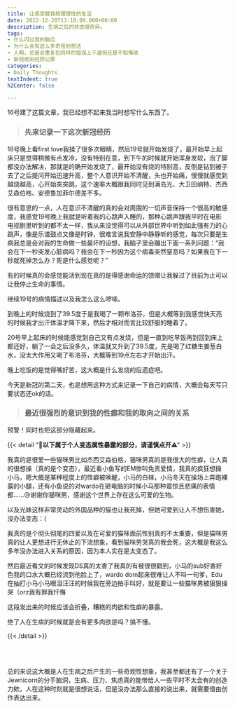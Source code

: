 ```yaml
---
title: 让感受替我梳理理性的生活
date: 2022-12-20T13:18:09.000+00:00
description: 生病之后的状态很奇异。
tags:
- 什么闪过我的脑瓜
- 为什么会有这么多奇怪的想法
- 人啊，总是会重复犯同样的错误上千遍但还是不知悔改
- 新冠感染经历记录
categories:
- Daily Thoughts
textIndent: true
h2Center: false

---
```

16号建了这篇文章，我已经想不起来我当时想写什么东西了。

> ### 先来记录一下这次新冠经历

18号晚上看first love我揉了很多次眼睛，然后19号就开始发烧了，最开始早上起床只是觉得稍微有点发冷，没有特别在意，到下午的时候就开始浑身发软，泡了脚都没办法解决，那就是的确开始发烧了，最开始没有烧的特别高，反倒是钻到被子去了之后提问开始迅速升高，整个人意识开始不清醒，头也开始痛，慢慢就感觉到越烧越高，心开始突突跳，这个速率大概跟我同时见到满岛光、大卫田纳特、杰西艾森伯格、安德鲁加菲尔德差不多。

很有意思的一点，人在意识不清醒的真的会对周围的一切声音保持一个很高的敏感度，我感觉19号晚上我就是听着我的心跳声入睡的，那种心跳声跟我平时在电影电视剧里听到的都不太一样，我从来没觉得可以从外部世界中听到如此强有力的心跳声，像是乐谱鼓点又像是时钟，很难言说我安静中静静听的感觉，每次只要是生病我总是会对我的生命做一些最坏的设想，我脑子里会蹦出下面一系列问题：“我会在下一秒突发心脏病吗？我会在下一秒因为这个病毒突然窒息吗？如果我在下一秒就死掉怎么办？死是什么感觉呢？”

有的时候真的会感觉能活到现在真的是得感谢命运的馈赠让我躲过了目前为止可以让我停止生命的事情。

继续19号的病情描述以及我怎么这么啰嗦。

到晚上的时候烧到了39.5度于是我喝了一颗布洛芬，但是大概等到我感觉快天亮的时候我才出汗体温才降下来，然后才相对而言比较舒服的睡着了。

20号早上起床的时候能感觉到自己又有点发烧，但是一直到吃早饭再到回到床上都还好，躺了一会之后没多久，体温就又升到了39.5度，先是喝了红糖生姜葱白水，没太大作用又喝了布洛芬，大概等到19点左右才开始出汗。

晚上吃饭的是觉得嘴好苦，这大概是什么发烧的后遗症吧。

今天是新冠的第二天，也是想用这种方式来记录一下自己的病情，大概会每天写只要状态还ok的话。

> ### 最近很强烈的意识到我的性癖和我的取向之间的关系

预警！同时也把这部分隐藏起来。

{{< detail "🚫**以下属于个人变态属性暴露的部分，请谨慎点开**⚠" >}}

我真的是很爱一些猫咪男比如杰西艾森伯格，猫咪男真的是我很大的性癖，让人真的很想操（真的是个变态），最近看小鱼写的EM惨叫免责爱情，我真的疯狂想操小马，嗯大概是某种程度上的性癖被唤醒，小马的白袜，小马冬天在操场上奔跑裸露的小腿，还有小鱼说的对wardo在砸电脑的时候小马那种震惊且悲痛的表情都……😢谢谢你猫咪男，感谢这个世界上存在这么可爱的生物。

以及光妹这样非常灵动的外国品种的猫也让我死掉，但她可爱到让人不想伤害她，没办法变态：(

我真的是个彻头彻尾的四爱以及在可爱的猫咪面前性别真的不太重要，但是猫咪男真的让人更想进行无休止的下流想象，看到猫咪男哭真的我会死，这大概是我这么多年没办法进入关系的原因，因为本人实在是太变态了。

然后最近看文的时候发现DS真的太香了我真的有被很很戳到，小马的sub好香好色我的口水大概已经流到他脸上了，wardo dom起来很难让人不叫一句爹，Edu在抽打小马小马眼泪汪汪的时候我在旁边拍手叫好，就是要让一些猫咪男被狠狠操哭（orz我有罪我忏悔

这段发出来的时候应该会折叠，糟糕的肉欲和性癖的暴露。

绝了人在生病的时候就是会有更多肉欲是吗？搞不懂。

{{< /detail >}}

<br></br>

总的来说这大概是人在生病之后产生的一些奇观性想象，我甚至都还有了一个关于Jewnicorn的分手脑洞，生病、压力、焦虑真的能带给人一些平时不太会有的创造力欸，人在这种时刻就是很想说话，但是没办法那么直接的说出来，就需要借由创作表达出来。